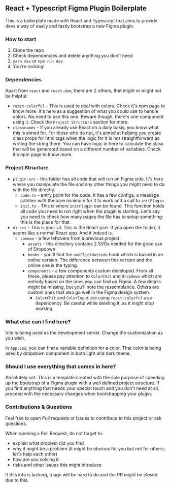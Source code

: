 ## React + Typescript Figma Plugin Boilerplate

This is a boilerplate made with React and Typescript that aims to provide devs a way of easily and fastly bootstrap a new Figma plugin.

### How to start

1. Clone the repo
1. Check dependencies and delete anything you don't need
1. `yarn dev` or `npm run dev`
1. You're rocking!

### Dependencies

Apart from `react` and `react-dom`, there are 2 others, that might or might not be helpful:

- `react-colorful` - This is used to deal with colors. Check it's npm page to know more. It's here as a suggestion of what you could use to handle colors. No need to use this one. Beware though, there's one component using it. Check the `Project Structure` section for more.
- `classnames` - If you already use React on a daily basis, you know what this is aimed for. For those who do not, it's aimed at helping you create class props for html tags when the logic for it is not straightforward as writing the string there. You can have logic in here to calculate the class that will be generated based on a different number of variables. Check it's npm page to know more.

### Project Structure

- `plugin-src` - this folder has all code that will run on Figma side. It's here where you manipulate the file and any other things you might need to do with the file directly.
  - `code.ts` - entry point for the code. It has a few configs, a message catcher with the bare minimum for it to work and a call to `initPlugin`
  - `init.ts` - This is where `initPlugin` can be found. This function holds all code you need to run right when the plugin is starting. Let's say you need to check how many pages the file has to setup something: this is the place for that.
- `ui-src` - This is your UI. This is the React part. If you open the folder, it seems like a normal React app. And it indeed is.
  - `common` - a few leftovers from a previous project.
    - `assets` - this directory contains 2 SVGs needed for the good use of Dropdown.
    - `hooks` - you'll find the `useClickOutside` hook which is based in an online version. The difference between this version and the online one is the typing.
    - `components` - a few components custom developed. From all these, please pay attention to `ColorChit` and `Dropdown` which are entirely based on the ones you can find on Figma. A few details might be missing, but you'll note the ressemblance. Others are custom ones that also go well in the Figma design system.
      - `ColorChit` and `ColorInput` are using `react-colorful` as a dependency. Be careful while deleting it, as it might stop working.

### What else can I find here?

Vite is being used as the development server. Change the customization as you wish.

In `App.css`, you can find a variable definition for a color. That color is being used by dropdown component in both light and dark theme.

### Should I use everything that comes in here?

Absolutely not. This is a template created with the sole purpose of speeding up the bootstrap of a Figma plugin with a well defined project structure. If you find anything that needs your special touch and you don't need at all, proceed with the necessary changes when bootstrapping your plugin.

### Contributions & Questions

Feel free to open Pull requests or Issues to contribute to this project or ask questions.

When opening a Pull Request, do not forget to:

- explain what problem did you find
- why it might be a problem (it might be obvious for you but not for others; let's help each other)
- how are you solving it
- risks and other issues this might introduce

If this info is lacking, triage will be hard to do and the PR might be closed due to this.
